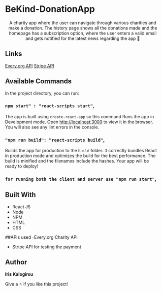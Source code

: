 # BeKind-DonationApp

<p align="center">A charity app where the user can navigate through various charities and make a donation. The history page shows all the donations made and the homepage has a subscription option, where the user enters a valid email and gets notified for the latest news regarding the app 💫</p>

## Links

<a href="https://docs.every.org/docs/intro" target="_blank">Every.org API</a>
<a href="https://stripe.com/docs" target="_blank">Stripe API</a>

## Available Commands

In the project directory, you can run:

### `npm start" : "react-scripts start"`,

The app is built using `create-react-app` so this command Runs the app in Development mode. Open [http://localhost:3000](http://localhost:3000) to view it in the browser. 
You will also see any lint errors in the console.


### `"npm run build": "react-scripts build"`,

Builds the app for production to the `build` folder. It correctly bundles React in production mode and optimizes the build for the best performance. The build is minified and the filenames include the hashes. Your app will be ready to deploy!



### `for running both the client and server use "npm run start"`,


## Built With

- React JS
- Node
- NPM
- HTML
- CSS
  
##APIs used
  -Every.org Charity API
  - Stripe API for testing the payment


## Author

**Iris Kalogirou**


Give a ⭐️ if you like this project!
